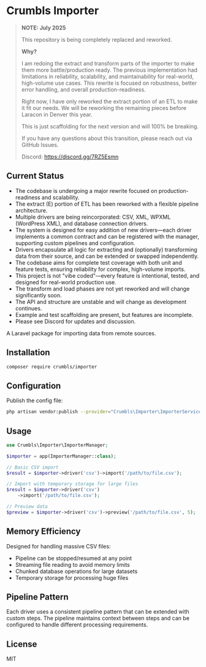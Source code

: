 # Crumbls Importer

> **NOTE: July 2025**
>
> This repository is being completely replaced and reworked.
>
> **Why?**
>
> I am redoing the extract and transform parts of the importer to make them more battle/production ready. 
> The previous implementation had limitations in reliability, scalability, and maintainability for real-world, 
> high-volume use cases. This rewrite is focused on robustness, better error handling, and overall production-readiness.
> 
> Right now, I have only reworked the extract portion of an ETL to make it fit our needs.  We will be reworking
> the remaining pieces before Laracon in Denver this year.
> 
> This is just scaffolding for the next version and will 100% be breaking.
>
> If you have any questions about this transition, please reach out via GitHub Issues.
> 
> Discord: https://discord.gg/7RZ5Esmn

## Current Status

- The codebase is undergoing a major rewrite focused on production-readiness and scalability.
- The extract (E) portion of ETL has been reworked with a flexible pipeline architecture.
- Multiple drivers are being reincorporated: CSV, XML, WPXML (WordPress XML), and database connection drivers.
- The system is designed for easy addition of new drivers—each driver implements a common contract and can be registered with the manager, supporting custom pipelines and configuration.
- Drivers encapsulate all logic for extracting and (optionally) transforming data from their source, and can be extended or swapped independently.
- The codebase aims for complete test coverage with both unit and feature tests, ensuring reliability for complex, high-volume imports.
- This project is not "vibe coded"—every feature is intentional, tested, and designed for real-world production use.
- The transform and load phases are not yet reworked and will change significantly soon.
- The API and structure are unstable and will change as development continues.
- Example and test scaffolding are present, but features are incomplete.
- Please see Discord for updates and discussion.

A Laravel package for importing data from remote sources.

## Installation

```bash
composer require crumbls/importer
```

## Configuration

Publish the config file:

```bash
php artisan vendor:publish --provider="Crumbls\Importer\ImporterServiceProvider" --tag="config"
```

## Usage

```php
use Crumbls\Importer\ImporterManager;

$importer = app(ImporterManager::class);

// Basic CSV import
$result = $importer->driver('csv')->import('/path/to/file.csv');

// Import with temporary storage for large files
$result = $importer->driver('csv')
    ->import('/path/to/file.csv');

// Preview data
$preview = $importer->driver('csv')->preview('/path/to/file.csv', 5);
```

## Memory Efficiency

Designed for handling massive CSV files:
- Pipeline can be stopped/resumed at any point
- Streaming file reading to avoid memory limits
- Chunked database operations for large datasets
- Temporary storage for processing huge files

## Pipeline Pattern

Each driver uses a consistent pipeline pattern that can be extended with custom steps. The pipeline maintains context between steps and can be configured to handle different processing requirements.

## License

MIT

